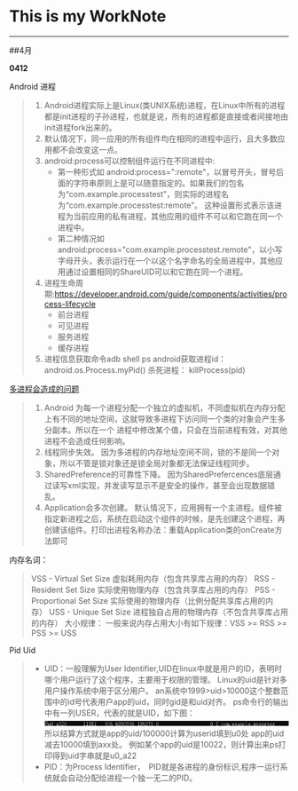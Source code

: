 # This is my WorkNote

---

##4月

**0412**

Android 进程

> 1. Android进程实际上是Linux(类UNIX系统)进程，在Linux中所有的进程都是init进程的子孙进程，也就是说，所有的进程都是直接或者间接地由init进程fork出来的。
> 2. 默认情况下，同一应用的所有组件均在相同的进程中运行，且大多数应用都不会改变这一点。
> 3. android:process可以控制组件运行在不同进程中:
>    * 第一种形式如 android:process=":remote"，以冒号开头，冒号后面的字符串原则上是可以随意指定的。如果我们的包名为“com.example.processtest”，则实际的进程名为“com.example.processtest:remote”。
>      这种设置形式表示该进程为当前应用的私有进程，其他应用的组件不可以和它跑在同一个进程中。
>    * 第二种情况如 android:process="com.example.processtest.remote"，以小写字母开头，表示运行在一个以这个名字命名的全局进程中，其他应用通过设置相同的ShareUID可以和它跑在同一个进程。
> 4. 进程生命周期:https://developer.android.com/guide/components/activities/process-lifecycle
>    * 前台进程
>    * 可见进程
>    * 服务进程
>    * 缓存进程
> 5. 进程信息获取命令adb shell ps
>    android获取进程id： android.os.Process.myPid()
>    杀死进程： killProcess(pid)

[多进程会造成的问题](https://blog.csdn.net/u010844304/article/details/116789180?utm_medium=distribute.pc_relevant.none-task-blog-2~default~baidujs_baidulandingword~default-1.pc_relevant_default&spm=1001.2101.3001.4242.2&utm_relevant_index=4)

> 1. Android 为每一个进程分配一个独立的虚拟机，不同虚拟机在内存分配上有不同的地址空间，这就导致多进程下访问同一个类的对象会产生多分副本。所以在一个
>    进程中修改某个值，只会在当前进程有效，对其他进程不会造成任何影响。
> 2. 线程同步失效。
>    因为多进程的内存地址空间不同，锁的不是同一个对象，所以不管是锁对象还是锁全局对象都无法保证线程同步。
> 3. SharedPreference的可靠性下降。
>    因为SharedPrefercences底层通过读写xml实现，并发读写显示不是安全的操作，甚至会出现数据错乱。
> 4. Application会多次创建。
>    默认情况下，应用拥有一个主进程。组件被指定新进程之后，系统在启动这个组件的时候，是先创建这个进程，再创建该组件。打印出进程名称办法：重载Application类的onCreate方法即可

内存名词：

> VSS - Virtual Set Size 虚拟耗用内存（包含共享库占用的内存）
> RSS - Resident Set Size 实际使用物理内存（包含共享库占用的内存）
> PSS - Proportional Set Size 实际使用的物理内存（比例分配共享库占用的内存）
> USS - Unique Set Size 进程独自占用的物理内存（不包含共享库占用的内存）
> 大小规律：
> 一般来说内存占用大小有如下规律：VSS >= RSS >= PSS >= USS

Pid Uid

> * UID：一般理解为User Identifier,UID在linux中就是用户的ID，表明时哪个用户运行了这个程序，主要用于权限的管理。
>   Linux的uid是针对多用户操作系统中用于区分用户。
>   an系统中1999>uid>10000这个整数范围中的id号代表用户app的uid，同时gid是和uid对齐。 ps命令行的输出中有一列USER，代表的就是UID，如下图：
>   ![img.png](img.png)
>   所以结算方式就是app的uid/100000计算为userid填到u0处
>   app的uid减去10000填到axx处。
>   例如某个app的uid是10022，则计算出来ps打印得到uid字串就是u0_a22
> * PID：为Process Identifier，　PID就是各进程的身份标识,程序一运行系统就会自动分配给进程一个独一无二的PID。

